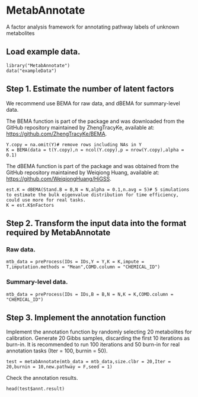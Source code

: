 # MetabAnnotate
A factor analysis framework for annotating pathway labels of unknown metabolites

## Load example data.
```
library("MetabAnnotate")
data("exampleData")
```

## Step 1. Estimate the number of latent factors

We recommend use BEMA for raw data, and dBEMA for summary-level data.

The BEMA function is part of the package and was downloaded from the GitHub repository maintained by ZhengTracyKe, available at: https://github.com/ZhengTracyKe/BEMA.
```
Y.copy = na.omit(Y)# remove rows including NAs in Y
K = BEMA(data = t(Y.copy),n = ncol(Y.copy),p = nrow(Y.copy),alpha = 0.1)
```
The dBEMA function is part of the package and was obtained from the GitHub repository maintained by Weiqiong Huang, available at: https://github.com/WeiqiongHuang/HiGSS.
```{r}
est.K = dBEMA(Stand.B = B,N = N,alpha = 0.1,n.avg = 5)# 5 simulations to estimate the bulk eigenvalue distribution for time efficiency, could use more for real tasks.
K = est.K$nFactors
```

## Step 2. Transform the input data into the format required by MetabAnnotate
### Raw data.
```
mtb_data = preProcess(IDs = IDs,Y = Y,K = K,impute = T,imputation.methods = "Mean",COMD.column = "CHEMICAL_ID")
```
### Summary-level data.
```
mtb_data = preProcess(IDs = IDs,B = B,N = N,K = K,COMD.column = "CHEMICAL_ID")
```

## Step 3. Implement the annotation function
Implement the annotation function by randomly selecting 20 metabolites for calibration. Generate 20 Gibbs samples, discarding the first 10 iterations as burn-in. It is recommended to run 100 iterations and 50 burn-in for real annotation tasks (Iter = 100, burnin = 50).
```{r}
test = metabAnnotate(mtb_data = mtb_data,size.clbr = 20,Iter = 20,burnin = 10,new.pathway = F,seed = 1)
```

Check the annotation results.
```{r}
head(test$annt.result)
```
